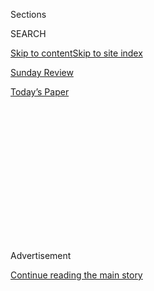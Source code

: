 <div id="app">

<div>

<div>

<div>

<div class="NYTAppHideMasthead css-1q2w90k e1suatyy0">

<div class="section css-ui9rw0 e1suatyy2">

<div class="css-eph4ug er09x8g0">

<div class="css-6n7j50">

</div>

<span class="css-1dv1kvn">Sections</span>

<div class="css-10488qs">

<span class="css-1dv1kvn">SEARCH</span>

</div>

[Skip to content](#site-content)[Skip to site index](#site-index)

</div>

<div id="masthead-section-label" class="css-1wr3we4 eaxe0e00">

[Sunday Review](https://www.nytimes.com/section/opinion/sunday)

</div>

<div class="css-10698na e1huz5gh0">

</div>

</div>

<div id="masthead-bar-one" class="section hasLinks css-15hmgas e1csuq9d3">

<div class="css-uqyvli e1csuq9d0">

</div>

<div class="css-1uqjmks e1csuq9d1">

</div>

<div class="css-9e9ivx">

[](https://myaccount.nytimes.com/auth/login?response_type=cookie&client_id=vi)

</div>

<div class="css-1bvtpon e1csuq9d2">

[Today’s Paper](https://www.nytimes.com/section/todayspaper)

</div>

</div>

</div>

</div>

<div data-aria-hidden="false">

<div id="site-content" role="main">

<div>

<div class="css-1aor85t" style="opacity:0.000000001;z-index:-1;visibility:hidden">

<div class="css-1hqnpie">

<div class="css-epjblv">

<span class="css-17xtcya">[Sunday
Review](/section/opinion/sunday)</span><span class="css-x15j1o">|</span><span class="css-fwqvlz">Even
When I’m Psychotic, I’m Still Me</span>

</div>

<div class="css-k008qs">

<div class="css-1iwv8en">

<span class="css-18z7m18"></span>

<div>

</div>

</div>

<span class="css-1n6z4y">https://nyti.ms/2T57AuW</span>

<div class="css-1705lsu">

<div class="css-4xjgmj">

<div class="css-4skfbu" role="toolbar" data-aria-label="Social Media Share buttons, Save button, and Comments Panel with current comment count" data-testid="share-tools">

  - 
  - 
  - 
  - 
    
    <div class="css-6n7j50">
    
    </div>

  - 

</div>

</div>

</div>

</div>

</div>

</div>

<div id="NYT_TOP_BANNER_REGION" class="css-13pd83m">

</div>

<div id="top-wrapper" class="css-1sy8kpn">

<div id="top-slug" class="css-l9onyx">

Advertisement

</div>

[Continue reading the main story](#after-top)

<div class="ad top-wrapper" style="text-align:center;height:100%;display:block;min-height:250px">

<div id="top" class="place-ad" data-position="top" data-size-key="top">

</div>

</div>

<div id="after-top">

</div>

</div>

<div>

<div class="css-v5btjw etb61u70">

<div class="css-v05ibm etb61u71">

[Opinion](/section/opinion)

</div>

</div>

<div id="sponsor-wrapper" class="css-1hyfx7x">

<div id="sponsor-slug" class="css-19vbshk">

Supported by

</div>

[Continue reading the main story](#after-sponsor)

<div id="sponsor" class="ad sponsor-wrapper" style="text-align:center;height:100%;display:block">

</div>

<div id="after-sponsor">

</div>

</div>

<div class="css-186x18t">

disability

</div>

<div class="css-1vkm6nb ehdk2mb0">

# Even When I’m Psychotic, I’m Still Me

</div>

When my bipolar disorder caused a break with reality, most everyone in
my life disappeared.

<div class="css-18e8msd">

<div class="css-vp77d3 epjyd6m0">

<div class="css-1baulvz">

By <span class="css-1baulvz last-byline" itemprop="name">Susanne
Antonetta</span>

<div class="css-8atqhb">

  
Ms. Antonetta is an author and editor.

</div>

</div>

</div>

  - Feb. 21, 2020

  - 
    
    <div class="css-4xjgmj">
    
    <div class="css-d8bdto" role="toolbar" data-aria-label="Social Media Share buttons, Save button, and Comments Panel with current comment count" data-testid="share-tools">
    
      - 
      - 
      - 
      - 
        
        <div class="css-6n7j50">
        
        </div>
    
      - 
    
    </div>
    
    </div>

</div>

![<span class="css-cch8ym"><span class="css-1dv1kvn">Credit</span><span class="css-cnj6d5 e1z0qqy90" itemprop="copyrightHolder"><span class="css-1ly73wi e1tej78p0">Credit...</span><span>Lilli
Carré</span></span></span>](https://static01.nyt.com/images/2020/02/23/opinion/23disability-psychosis/23disability-psychosis-mediumSquareAt3X.jpg)

</div>

<div class="section meteredContent css-1r7ky0e" name="articleBody" itemprop="articleBody">

<div class="css-1fanzo5 StoryBodyCompanionColumn">

<div class="css-53u6y8">

Last September, I believed my brain was on fire. Not in some
metaphorical way. It was, as far as I was concerned, on fire.

I am bipolar and I was hallucinating. My hallucinations can be sensory,
like the brain burn, but many are auditory — I know hallucinations are
coming when I hear birds speak. I can tell you what the birds say, but
what matters is how intensely personal it is, being shouted at by a
fierce small crowd: *persist persist persist* from one, *six degrees yes
yes yes* from another.

I couldn’t sleep in all the chatter. Then I heard whispering everywhere,
semi trucks coming to a halt right under my bedroom window. A small part
of me sensed all this was not really happening, but most of me thought
it was.

There’s another hallucinatory change that’s harder to describe, one that
comes every time, mild episode or intense. The world feels malleable,
like felt, or soft paper. Walls rock and steady themselves. What’s
around me becomes alive, air itself humming and moving. As with the
birds, these changes feel intensely personal — everything around me
shifts as I watch.

</div>

</div>

<div class="css-1fanzo5 StoryBodyCompanionColumn">

<div class="css-53u6y8">

During the six months leading up to this brain-fire time, I’d been
having milder hallucinations, on and off. I took a medication that
controlled my psychotic symptoms until my cholesterol skyrocketed and
kept going up. The drugs used to treat people like me — atypical
antipsychotics like Zyprexa and the one I take, Seroquel — have
metabolic side effects. These include soaring cholesterol and
triglycerides, as well as diabetes. There may be no way out of these
side effects except dropping the medication, going, as I did, from one
that works to one that doesn’t.

Doctors, and the occasional friend, kept telling me something meant to
be cheering: “This is just a disease, the same as a broken bone or a
bout of pneumonia.” As though my antipsychotic could just as easily be
penicillin. I’ve heard this statement in one form or another for several
decades, since my diagnosis at age 29. I don’t accept this mechanistic
view of the brain, which suggests that if you pump in drugs (at levels
often determined by drug company-funded research), the cogs will start
working smoothly again. This model dismisses patients’ individual
experience of medications, which vary wildly. It overwrites their
personhood, their lived experience, the degree to which they wish to be
medicated. Often at the heart of the medical model is the view that
patients are the last to understand their own needs and psyches.

There’s another difference between psychosis and physical ailments: In
the case of psychosis, no one is likely to stop by with a casserole. No
one honestly thinks of you as having a broken bone, and no one acts as
if you do. As my hallucinations went on, I had to go back on Seroquel
and take medical leave from teaching. For several months I remained
shaky, medication-fogged, sometimes crying for no reason, sometimes
hearing birds talk to me again.

During this time in my life many people in my life disappeared. They
stayed entirely out of touch or asked my husband if they should call or
visit, and though he said yes, they didn’t. Mostly they were just gone.
My husband, Bruce, supported me, dealt with my doctors, spent as much
time with me as he could, all while still working. He needed help, too.

Even doctors showed no interest, at least not in my symptoms. They heard
the word hallucination and they prescribed. I seemed to transform into
some scary beast gnashing her teeth in her pen.

</div>

</div>

<div class="css-1fanzo5 StoryBodyCompanionColumn">

<div class="css-53u6y8">

I don’t understand what so-called normalcy is, if it really exists, and
I don’t care to try. What I wanted was to function again. This choice
came with consequences. By the time these hallucinations ended in early
October, I was taking so much medication that I stumbled as I walked,
had hand tremors, and my word retrieval skills faltered at words like
“window.” All these side effects are typical of the drugs I was
taking.

As this hallucinatory time wore on, ebbed, then mostly ended, I made a
decision that, for me, was radical. I told people who wondered what had
become of me just what had — that I was bipolar, had psychotic episodes
and had been hallucinating. I asked people who vanished why they did. In
response I heard comments like “I thought you would want privacy,” as if
psychosis equaled parading around naked. As if it necessitated shame.

Sometimes, from those who vanished, I got a version of “I was waiting
for you to come back to yourself.” I had a hard time explaining that
I’ve always been myself, maybe at this time even more myself than when
I move through my day without too much auditory interruption. Lacking
many reference points with the commonly held world, hallucinations are
necessarily intensely you.

I don’t want to believe that my brain is on fire, and I take medication
so it doesn’t happen. It’s frightening. I don’t want trucks rumbling at
me as I sleep. I want to live in a world that’s quieter, that isn’t
always demanding my attention. None of that refutes the fact that I am
still me in psychosis, and I know in some way my daily perceptions
always hold those moments, those birds that speak. I can’t divide myself
into the ableist Sick Me and Healthy Me, or Sick Me and Real Me. Someone
else can take up those metaphors. I don’t want them.

I also believe that hallucinations hold truth, though a hard truth to
stay with for very long. I live the world as alive with a crackling
energy, open and porous, full of meaning. I don’t just have delusions
when I’m in that state; I re-experience. And the re-experiencing is not
totally false. Air does move around us and hold us, walls are temporary,
birds give voice. We just normally tune these realities out.

Dorothea Buck was a German woman sterilized by the Nazis because she was
given a diagnosis of schizophrenia. She became a lifelong psychiatric
activist who argued for the need to accept psychosis as meaningful.
Rather than a sick state cut out of the brain by medication, she wrote,
it’s a personal experience meant to be understood, even and perhaps
especially when treated.

My hallucinations have ended and I’m gradually returning to a lower
level of medication. I’m still unpacking for myself what this experience
of mine meant, how it still moves in some way inside me. It’s elusive. I
do know I want to peel back this isolation and forced secrecy. I must if
I’m going to live honestly in the world. It’s almost as disorienting as
delusion, going from that crowded and noisy place of psychosis to this
silence.

Susanne Antonetta is the author of the forthcoming “The Terrible
Unlikelihood of Our Being Here” and “The Devil’s Castle,” and the editor
in chief of the Bellingham Review.

*Disability is a series of essays, art and opinion by and about people
living with disabilities.*

***Now in print:*** *“*[*About Us: Essays From the Disability Series of
The New York Times*](https://www.aboutusbook.com/)*,” edited by Peter
Catapano and Rosemarie Garland-Thomson, published by Liveright.*

*The Times is committed to publishing* [*a diversity of
letters*](https://www.nytimes.com/2019/01/31/opinion/letters/letters-to-editor-new-york-times-women.html)
*to the editor. We’d like to hear what you think about this or any of
our articles. Here are some*
[*tips*](https://help.nytimes.com/hc/en-us/articles/115014925288-How-to-submit-a-letter-to-the-editor)*.
And here’s our email:*
[*letters@nytimes.com*](mailto:letters@nytimes.com)*.*

*Follow The New York Times Opinion section on*
[*Facebook*](https://www.facebook.com/nytopinion)*,* [*Twitter
(@NYTopinion)*](http://twitter.com/NYTOpinion) *and*
[*Instagram*](https://www.instagram.com/nytopinion/)*.*

</div>

</div>

</div>

<div>

</div>

<div>

</div>

<div>

</div>

<div>

<div id="bottom-wrapper" class="css-1ede5it">

<div id="bottom-slug" class="css-l9onyx">

Advertisement

</div>

[Continue reading the main story](#after-bottom)

<div id="bottom" class="ad bottom-wrapper" style="text-align:center;height:100%;display:block;min-height:90px">

</div>

<div id="after-bottom">

</div>

</div>

</div>

</div>

</div>

## Site Index

<div>

</div>

## Site Information Navigation

  - [© <span>2020</span> <span>The New York Times
    Company</span>](https://help.nytimes.com/hc/en-us/articles/115014792127-Copyright-notice)

<!-- end list -->

  - [NYTCo](https://www.nytco.com/)
  - [Contact
    Us](https://help.nytimes.com/hc/en-us/articles/115015385887-Contact-Us)
  - [Work with us](https://www.nytco.com/careers/)
  - [Advertise](https://nytmediakit.com/)
  - [T Brand Studio](http://www.tbrandstudio.com/)
  - [Your Ad
    Choices](https://www.nytimes.com/privacy/cookie-policy#how-do-i-manage-trackers)
  - [Privacy](https://www.nytimes.com/privacy)
  - [Terms of
    Service](https://help.nytimes.com/hc/en-us/articles/115014893428-Terms-of-service)
  - [Terms of
    Sale](https://help.nytimes.com/hc/en-us/articles/115014893968-Terms-of-sale)
  - [Site Map](https://spiderbites.nytimes.com)
  - [Help](https://help.nytimes.com/hc/en-us)
  - [Subscriptions](https://www.nytimes.com/subscription?campaignId=37WXW)

</div>

</div>

</div>

</div>
